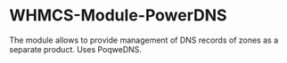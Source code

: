 # WHMCS-Module-PowerDNS
The module allows to provide management of DNS records of zones as a separate product. Uses PoqweDNS.

